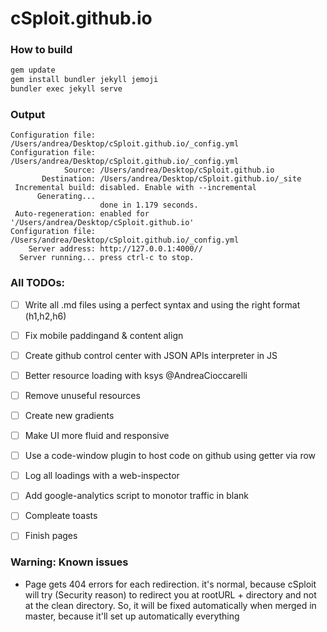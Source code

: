 # cSploit.github.io

### How to build
```bash
gem update
gem install bundler jekyll jemoji
bundler exec jekyll serve
```
### Output
```
Configuration file: /Users/andrea/Desktop/cSploit.github.io/_config.yml
Configuration file: /Users/andrea/Desktop/cSploit.github.io/_config.yml
            Source: /Users/andrea/Desktop/cSploit.github.io
       Destination: /Users/andrea/Desktop/cSploit.github.io/_site
 Incremental build: disabled. Enable with --incremental
      Generating... 
                    done in 1.179 seconds.
 Auto-regeneration: enabled for '/Users/andrea/Desktop/cSploit.github.io'
Configuration file: /Users/andrea/Desktop/cSploit.github.io/_config.yml
    Server address: http://127.0.0.1:4000//
  Server running... press ctrl-c to stop.

```

### All TODOs:
- [ ] Write all .md files using a perfect syntax and using the right format (h1,h2,h6)
- [ ] Fix mobile paddingand & content align
- [ ] Create github control center with JSON APIs interpreter in JS
- [ ] Better resource loading with ksys @AndreaCioccarelli
- [ ] Remove unuseful resources
- [ ] Create new gradients
- [ ] Make UI more fluid and responsive
- [ ] Use a code-window plugin to host code on github using getter via row
- [ ] Log all loadings with a web-inspector
- [ ] Add google-analytics script to monotor traffic in blank
- [ ] Compleate toasts
- [ ] Finish pages


### Warning: Known issues
+ Page gets 404 errors for each redirection. it's normal, because cSploit will try (Security reason) to redirect you at rootURL + directory and not at the clean directory. So, it will be fixed automatically when merged in master, because it'll set up automatically everything

